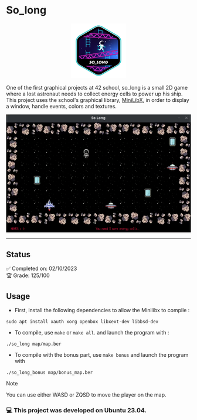 # So_long

<p align="center">
  <img src="https://github.com/ArenKae/ArenKae/blob/main/42%20badges/so_longe.png" alt="So long 42 project badge"/>
</p>

One of the first graphical projects at 42 school, so_long is a small 2D game where a lost astronaut needs to collect energy cells to power up his ship. This project uses the school's graphical library, [MiniLibX](https://github.com/42Paris/minilibx-linux), in order to display a window, handle events, colors and textures.


<p align="center">
  <img src="https://github.com/ArenKae/ArenKae/blob/main/screens/so_long.gif" alt="So_long demo screenshot">
</p>

---

## Status
✅ Completed on: 02/10/2023
</br>
🏆 Grade: 125/100

## Usage
- First, install the following dependencies to allow the Minilibx to compile :
```
sudo apt install xauth xorg openbox libxext-dev libbsd-dev
```
- To compile, use ```make``` or ```make all```. and launch the program with :
```
./so_long map/map.ber
```

- To compile with the bonus part, use ```make bonus``` and launch the program with 
```
./so_long_bonus map/bonus_map.ber
```

> [!NOTE]
> You can use either WASD or ZQSD to move the player on the map.

### 💻 This project was developed on Ubuntu 23.04.
